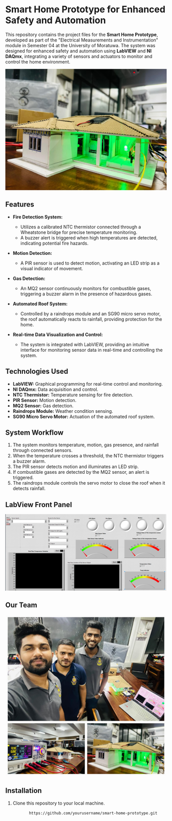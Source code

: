 # Smart Home Prototype for Enhanced Safety and Automation

This repository contains the project files for the **Smart Home Prototype**, developed as part of the "Electrical Measurements and Instrumentation" module in Semester 04 at the University of Moratuwa. The system was designed for enhanced safety and automation using **LabVIEW** and **NI DAQmx**, integrating a variety of sensors and actuators to monitor and control the home environment.

![Smart Home Prototype](Prototype.jpg)

## Features

- **Fire Detection System:**
  - Utilizes a calibrated NTC thermistor connected through a Wheatstone bridge for precise temperature monitoring.
  - A buzzer alert is triggered when high temperatures are detected, indicating potential fire hazards.

- **Motion Detection:**
  - A PIR sensor is used to detect motion, activating an LED strip as a visual indicator of movement.

- **Gas Detection:**
  - An MQ2 sensor continuously monitors for combustible gases, triggering a buzzer alarm in the presence of hazardous gases.

- **Automated Roof System:**
  - Controlled by a raindrops module and an SG90 micro servo motor, the roof automatically reacts to rainfall, providing protection for the home.

- **Real-time Data Visualization and Control:**
  - The system is integrated with LabVIEW, providing an intuitive interface for monitoring sensor data in real-time and controlling the system.

## Technologies Used

- **LabVIEW:** Graphical programming for real-time control and monitoring.
- **NI DAQmx:** Data acquisition and control.
- **NTC Thermistor:** Temperature sensing for fire detection.
- **PIR Sensor:** Motion detection.
- **MQ2 Sensor:** Gas detection.
- **Raindrops Module:** Weather condition sensing.
- **SG90 Micro Servo Motor:** Actuation of the automated roof system.

## System Workflow

1. The system monitors temperature, motion, gas presence, and rainfall through connected sensors.
2. When the temperature crosses a threshold, the NTC thermistor triggers a buzzer alarm.
3. The PIR sensor detects motion and illuminates an LED strip.
4. If combustible gases are detected by the MQ2 sensor, an alert is triggered.
5. The raindrops module controls the servo motor to close the roof when it detects rainfall.

## LabView Front Panel

   ![Front Panel](FrontPanel.jpg)

## Our Team

   ![Our Team](OurTeam.jpg)

   ## Installation

1. Clone this repository to your local machine.
   ```bash
          https://github.com/yourusername/smart-home-prototype.git
